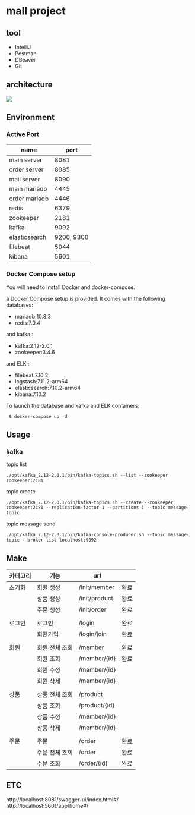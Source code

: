 # mall project

## tool
- IntelliJ
- Postman
- DBeaver
- Git

## architecture
<p>
    <img src="https://github.com/k4keye/echo-chat-server/blob/master/etc/architecture.png?raw=true"/>
</p>


## Environment
### Active Port

| name          | port       |
|---------------|------------|
| main server   | 8081       |
| order server  | 8085       |
| mail server   | 8090       |
| main mariadb  | 4445       |
| order mariadb | 4446       |
| redis         | 6379       |
| zookeeper     | 2181       |
| kafka         | 9092       |
| elasticsearch | 9200, 9300 |
| filebeat      | 5044       |
| kibana        | 5601       |



### Docker Compose setup
You will need to install Docker and docker-compose.

a Docker Compose setup is provided. It comes with the following databases:

- mariadb:10.8.3
- redis:7.0.4

and kafka :
- kafka:2.12-2.0.1
- zookeeper:3.4.6

and ELK :
- filebeat:7.10.2
- logstash:7.11.2-arm64
- elasticsearch:7.10.2-arm64
- kibana:7.10.2


To launch the database and kafka and ELK containers:

```
 $ docker-compose up -d
```

## Usage

### kafka
topic list
```
./opt/kafka_2.12-2.0.1/bin/kafka-topics.sh --list --zookeeper zookeeper:2181
```

topic create
```
./opt/kafka_2.12-2.0.1/bin/kafka-topics.sh --create --zookeeper zookeeper:2181 --replication-factor 1 --partitions 1 --topic message-topic
```

topic message send
```
./opt/kafka_2.12-2.0.1/bin/kafka-console-producer.sh --topic message-topic --broker-list localhost:9092
```

## Make
| 카테고리 | 기능 | url |  |
| --- | --- | --- | --- |
| 초기화 | 회원 생성 | /init/member | 완료 |
|  | 상품 생성 | /init/product | 완료 |
|  | 주문 생성 | /init/order | 완료 |
|  |  |  |  |
| 로그인 | 로그인 | /login | 완료 |
|  | 회원가입 | /login/join | 완료 |
|  |  |  |  |
| 회원 | 회원 전체 조회 | /member | 완료 |
|  | 회원 조회 | /member/{id} | 완료 |
|  | 회원 수정 | /member/{id} |  |
|  | 회원 삭제 | /member/{id} |  |
|  |  |  |  |
| 상품 | 상품 전체 조회 | /product |  |
|  | 상품 조회 | /product/{id} |  |
|  | 상품 수정 | /member/{id} |  |
|  | 상품 삭제 | /member/{id} |  |
|  |  |  |  |
| 주문 | 주문 | /order | 완료 |
|  | 주문 전체 조회 | /order | 완료 |
|  | 주문 조회 | /order/{id} | 완료 |
## ETC
http://localhost:8081/swagger-ui/index.html#/ </br>
http://localhost:5601/app/home#/
